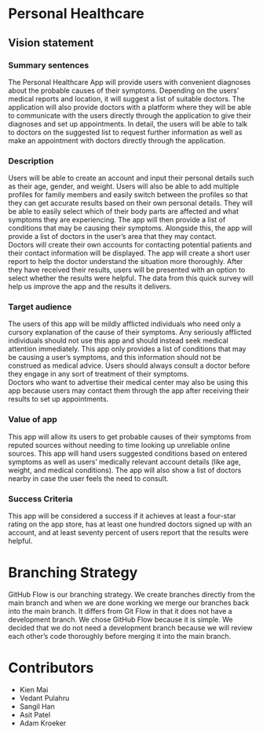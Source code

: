 # Personal Healthcare

## Vision statement

### Summary sentences

The Personal Healthcare App will provide users with convenient diagnoses about the probable causes of their symptoms. Depending on the users’ medical reports and location, it will suggest a list of suitable doctors. The application will also provide doctors with a platform where they will be able to communicate with the users directly through the application to give their diagnoses and set up appointments. In detail, the users will be able to talk to doctors on the suggested list to request further information as well as make an appointment with doctors directly through the application. 

### Description

Users will be able to create an account and input their personal details such as their age, gender, and weight. Users will also be able to add multiple profiles for family members and easily switch between the profiles so that they can get accurate results based on their own personal details. 
They will be able to easily select which of their body parts are affected and what symptoms they are experiencing. The app will then provide a list of conditions that may be causing their symptoms. Alongside this, the app will provide a list of doctors in the user’s area that they may contact.  
Doctors will create their own accounts for contacting potential patients and their contact information will be displayed. The app will create a short user report to help the doctor understand the situation more thoroughly. 
After they have received their results, users will be presented with an option to select whether the results were helpful. The data from this quick survey will help us improve the app and the results it delivers.  

### Target audience

The users of this app will be mildly afflicted individuals who need only a cursory explanation of the cause of their symptoms. Any seriously afflicted individuals should not use this app and should instead seek medical attention immediately. This app only provides a list of conditions that may be causing a user’s symptoms, and this information should not be construed as medical advice. Users should always consult a doctor before they engage in any sort of treatment of their symptoms.  
Doctors who want to advertise their medical center may also be using this app because users may contact them through the app after receiving their results to set up appointments. 

### Value of app

This app will allow its users to get probable causes of their symptoms from reputed sources without needing to time looking up unreliable online sources. This app will hand users suggested conditions based on entered symptoms as well as users’ medically relevant account details (like age, weight, and medical conditions). The app will also show a list of doctors nearby in case the user feels the need to consult. 

### Success Criteria

This app will be considered a success if it achieves at least a four-star rating on the app store, has at least one hundred doctors signed up with an account, and at least seventy percent of users report that the results were helpful. 

# Branching Strategy

GitHub Flow is our branching strategy. We create branches directly from the main branch and when we are done working we merge our branches back into the main branch. It differs from Git Flow in that it does not have a development branch. We chose GitHub Flow because it is simple. We decided that we do not need a development branch because we will review each other’s code thoroughly before merging it into the main branch.

# Contributors
- Kien Mai
- Vedant Pulahru
- Sangil Han
- Asit Patel
- Adam Kroeker
 
